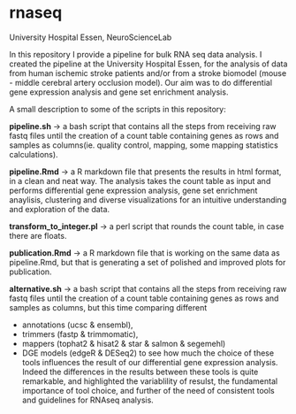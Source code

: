 # rnaseq
University Hospital Essen, NeuroScienceLab

In this repository I provide a pipeline for bulk RNA seq data analysis. 
I created the pipeline at the University Hospital Essen, for the analysis of data from human ischemic stroke patients and/or from a stroke biomodel (mouse - middle cerebral artery occlusion model). Our aim was to do differential gene expression analysis and gene set enrichment analysis.

A small description to some of the scripts in this repository: 

**pipeline.sh** -> a bash script that contains all the steps from receiving raw fastq files until the creation of a count table containing genes as rows and samples as columns(ie. quality control, mapping, some mapping statistics calculations).

**pipeline.Rmd** -> a R markdown file that presents the results in html format, in a clean and neat way. The analysis takes the count table as input and performs differential gene expression analysis, gene set enrichment anaylisis, clustering and diverse visualizations for an intuitive understanding and exploration of the data. 

**transform_to_integer.pl** -> a perl script that rounds the count table, in case there are floats. 

**publication.Rmd** -> a R markdown file that is working on the same data as pipeline.Rmd, but that is generating a set of polished and improved plots for publication. 

**alternative.sh** -> a bash script that contains all the steps from receiving raw fastq files until the creation of a count table containing genes as rows and samples as columns, but this time comparing different 
- annotations (ucsc & ensembl),
- trimmers (fastp & trimmomatic),
- mappers (tophat2 & hisat2 & star & salmon & segemehl)
- DGE models (edgeR & DESeq2)
to see how much the choice of these tools influences the result of our differential gene expression analysis. Indeed the differences in the results between these tools is quite remarkable, and highlighted the variablility of resulst, the fundamental importance of tool choice, and further of the need of consistent tools and guidelines for RNAseq analysis.

